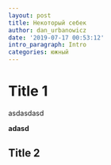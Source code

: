 ```yaml
---
layout: post
title: Некоторый себек
author: dan_urbanowicz
date: '2019-07-17 00:53:12'
intro_paragraph: Intro
categories: южный
---
```

# Title 1

asdasdasd

**adasd**

## **Title 2**
